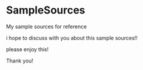 # SampleSources
My sample sources for reference

i hope to discuss with you about this sample sources!!

please enjoy this!

Thank you!
